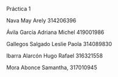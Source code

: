 Práctica 1  

Nava May Arely 314206396


Ávila García Adriana Michel 419001986

Gallegos Salgado Leslie Paola 314089830

Ibarra Alarcón Hugo Rafael 316321558

Mora Abonce Samantha, 317010945



